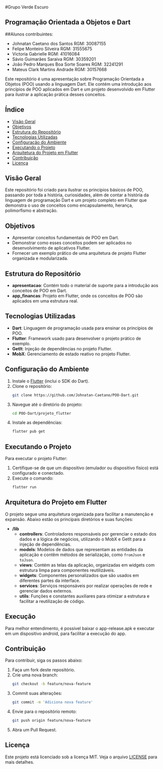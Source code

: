 #Grupo Verde Escuro
## Programação Orientada a Objetos e Dart

##Alunos contribuintes:
- Johnatan Caetano dos Santos RGM: 30087155
- Felipe Monteiro Silveira RGM: 31555675
- Victoria Gabrielle RGM: 41016084
- Sávio Guimarães Saraiva RGM: 30359201
- João Pedro Marques Boa Sorte Soares RGM: 32241291
- Mateus Clark Martins Andrade RGM: 30157668

Este repositório é uma apresentação sobre Programação Orientada a Objetos (POO) usando a linguagem Dart. Ele contém uma introdução aos princípios de POO aplicados em Dart e um projeto desenvolvido em Flutter para ilustrar a aplicação prática desses conceitos.

## Índice

- [Visão Geral](#visão-geral)
- [Objetivos](#objetivos)
- [Estrutura do Repositório](#estrutura-do-repositório)
- [Tecnologias Utilizadas](#tecnologias-utilizadas)
- [Configuração do Ambiente](#configuração-do-ambiente)
- [Executando o Projeto](#executando-o-projeto)
- [Arquitetura do Projeto em Flutter](#arquitetura-do-projeto-em-flutter)
- [Contribuição](#contribuição)
- [Licença](#licença)

## Visão Geral

Este repositório foi criado para ilustrar os princípios básicos de POO, passando por toda a história, curiosidades, além de contar a história da linguagem de programação Dart e um projeto completo em Flutter que demonstra o uso de conceitos como encapsulamento, herança, polimorfismo e abstração.

## Objetivos

- Apresentar conceitos fundamentais de POO em Dart.
- Demonstrar como esses conceitos podem ser aplicados no desenvolvimento de aplicativos Flutter.
- Fornecer um exemplo prático de uma arquitetura de projeto Flutter organizada e modularizada.

## Estrutura do Repositório

- **apresentacao**: Contém todo o material de suporte para a introdução aos conceitos de POO em Dart.
- **app_financas**: Projeto em Flutter, onde os conceitos de POO são aplicados em uma estrutura real.

## Tecnologias Utilizadas

- **Dart**: Linguagem de programação usada para ensinar os princípios de POO.
- **Flutter**: Framework usado para desenvolver o projeto prático de exemplo.
- **GetIt**: Injeção de dependências no projeto Flutter.
- **MobX**: Gerenciamento de estado reativo no projeto Flutter.

## Configuração do Ambiente

1. Instale o [Flutter](https://flutter.dev/docs/get-started/install) (inclui o SDK do Dart).
2. Clone o repositório:
   ```bash
   git clone https://github.com/Johnatan-Caetano/POO-Dart.git
   ```
3. Navegue até o diretório do projeto:
   ```bash
   cd POO-Dart/projeto_flutter
   ```
4. Instale as dependências:
   ```bash
   flutter pub get
   ```

## Executando o Projeto

Para executar o projeto Flutter:

1. Certifique-se de que um dispositivo (emulador ou dispositivo físico) está configurado e conectado.
2. Execute o comando:
   ```bash
   flutter run
   ```

## Arquitetura do Projeto em Flutter

O projeto segue uma arquitetura organizada para facilitar a manutenção e expansão. Abaixo estão os principais diretórios e suas funções:

- **/lib**
    - **controllers**: Controladores responsáveis por gerenciar o estado dos dados e a lógica de negócios, utilizando o MobX e GetIt para a injeção de dependências.
    - **models**: Modelos de dados que representam as entidades da aplicação e contêm métodos de serialização, como `fromJson` e `toJson`.
    - **views**: Contém as telas da aplicação, organizadas em widgets com estrutura limpa para componentes reutilizáveis.
    - **widgets**: Componentes personalizados que são usados em diferentes partes da interface.
    - **services**: Serviços responsáveis por realizar operações de rede e gerenciar dados externos.
    - **utils**: Funções e constantes auxiliares para otimizar a estrutura e facilitar a reutilização de código.

## Execução
Para melhor entendimento, é possível baixar o app-release.apk e executar em um dispositivo android, para facilitar a execução do app.

## Contribuição

Para contribuir, siga os passos abaixo:

1. Faça um fork deste repositório.
2. Crie uma nova branch:
   ```bash
   git checkout -b feature/nova-feature
   ```
3. Commit suas alterações:
   ```bash
   git commit -m 'Adiciona nova feature'
   ```
4. Envie para o repositório remoto:
   ```bash
   git push origin feature/nova-feature
   ```
5. Abra um Pull Request.

## Licença

Este projeto está licenciado sob a licença MIT. Veja o arquivo [LICENSE](LICENSE) para mais detalhes.
